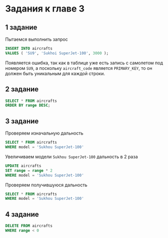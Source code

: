 # Задания к главе 3

## 1 задание

Пытаемся выполнить запрос

```sql
INSERT INTO aircrafts
VALUES ( 'SU9', 'Sukhoi SuperJet-100', 3000 );
```

Появляется ошибка, так как в таблице уже есть запись с самолетом под номером `SU9`, а поскольку `aircraft_code` является `PRIMARY_KEY`, то он должен быть уникальным для каждой строки.

## 2 задание

```sql
SELECT * FROM aircrafts
ORDER BY range DESC;
```

## 3 задание

Проверяем изначальную дальность

```sql
SELECT * FROM aircrafts 
WHERE model = 'Sukhou SuperJet-100'
```

Увеличиваем модели `Sukhou SuperJet-100` дальность в 2 раза

```sql
UPDATE aircrafts
SET range = range * 2
WHERE model = 'Sukhou SuperJet-100'
```

Проверяем получившуюся дальность

```sql
SELECT * FROM aircrafts
WHERE model = 'Sukhou SuperJet-100'
```

## 4 задание

```sql
DELETE FROM aircrafts
WHERE range < 0
```
